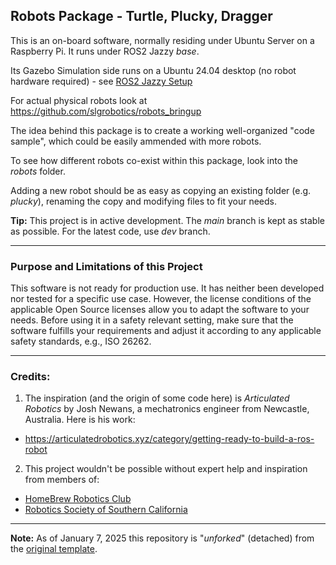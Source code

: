 ## Robots Package - Turtle, Plucky, Dragger

This is an on-board software, normally residing under Ubuntu Server on a Raspberry Pi. It runs under ROS2 Jazzy *base*.

Its Gazebo Simulation side runs on a Ubuntu 24.04 desktop (no robot hardware required) - see [ROS2 Jazzy Setup](https://github.com/slgrobotics/robots_bringup/tree/main/Docs/ROS-Jazzy)

For actual physical robots look at https://github.com/slgrobotics/robots_bringup

The idea behind this package is to create a working well-organized "code sample", which could be easily ammended with more robots.

To see how different robots co-exist within this package, look into the _robots_ folder.

Adding a new robot should be as easy as copying an existing folder (e.g. _plucky_), renaming the copy and modifying files to fit your needs.

**Tip:** This project is in active development. The _main_ branch is kept as stable as possible. For the latest code, use _dev_ branch.

-----------------------

### Purpose and Limitations of this Project

This software is not ready for production use. It has neither been developed nor tested for a specific use case. However, the license conditions of the applicable Open Source licenses allow you to adapt the software to your needs. Before using it in a safety relevant setting, make sure that the software fulfills your requirements and adjust it according to any applicable safety standards, e.g., ISO 26262.

-----------------------

### Credits:

1. The inspiration (and the origin of some code here) is _Articulated Robotics_ by Josh Newans, a mechatronics engineer from Newcastle, Australia. Here is his work:
- https://articulatedrobotics.xyz/category/getting-ready-to-build-a-ros-robot

2. This project wouldn't be possible without expert help and inspiration from members of:
- [HomeBrew Robotics Club](https://www.hbrobotics.org/)
- [Robotics Society ​of Southern California](https://www.rssc.org/)

-----------------------

**Note:** As of January 7, 2025 this repository is "_unforked_" (detached) from the [original template](https://github.com/joshnewans/articubot_one).
